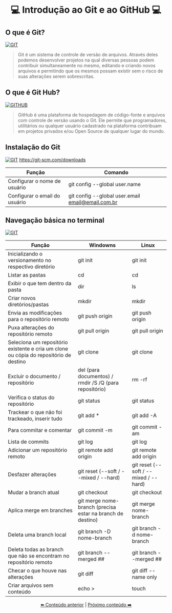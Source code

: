 # <p align="center"> 💻 Introdução ao Git e ao GitHub 💻

## O que é Git? 
[![GIT](https://img.shields.io/badge/Git-F05032?style=for-the-badge&logo=git&logoColor=white)](#)
> Git é um sistema de controle de versão de arquivos. Através deles podemos desenvolver projetos na qual diversas pessoas podem contribuir simultaneamente no mesmo, editando e criando novos arquivos e permitindo que os mesmos possam existir sem o risco de suas alterações serem sobrescritas.

## O que é Git Hub? 
[![GITHUB](https://img.shields.io/badge/GitHub-100000?style=for-the-badge&logo=github&logoColor=white)](#)
> GitHub é uma plataforma de hospedagem de código-fonte e arquivos com controle de versão usando o Git. Ele permite que programadores, utilitários ou qualquer usuário cadastrado na plataforma contribuam em projetos privados e/ou Open Source de qualquer lugar do mundo.

## Instalação do Git
[![GIT](https://img.shields.io/badge/Git-F05032?style=for-the-badge&logo=git&logoColor=white)](#)
https://git-scm.com/downloads

| **Função** | **Comando** |
| --- | --- |
| Configurar o nome de usuário | git config --global user.name |
| Configurar o email do usuário | git config --global user.email email@email.com.br |

## Navegação básica no terminal
[![GIT](https://img.shields.io/badge/Git-F05032?style=for-the-badge&logo=git&logoColor=white)](#)

| **Função** | **Windowns** | **Linux** |
| --- | --- | --- |
| Inicializando o versionamento no respectivo diretório | git init | git init |
| Listar as pastas  | cd | cd |
| Exibir o que tem dentro da pasta | dir | ls |
| Criar novos diretórios/pastas | mkdir | mkdir |
| Envia as modificações para o repositório remoto | git push origin | git push origin |
| Puxa alterações do repositório remoto | git pull origin | git pull origin |
| Seleciona um repositório existente e cria um clone ou cópia do repositório de destino | git clone | git clone |
| Excluir o documento / repositório | del (para documentos) / rmdir /S /Q (para repositório) | rm -rf |
| Verifica o status do repositório | git status | git status |
| Trackear o que não foi trackeado, inserir tudo | git add * | git add -A |
| Para commitar e comentar | git commit -m | git commit -am | (
| Lista de commits | git log | git log |
| Adicionar um repositório remoto | git remote add origin | git remote add origin
| Desfazer alterações | git reset (--soft / --mixed / --hard) | git reset (--soft / --mixed / --hard) |
| Mudar a branch atual | git checkout | git checkout |
| Aplica merge em branches | git merge nome-branch (precisa estar na branch de destino) | git merge nome-branch |
| Deleta uma branch local | git branch -D nome-branch | git branch -d nome-branch |
| Deleta todas as branch que não se encontram no repositório remoto | git branch --merged ## | git branch --merged ## |
| Checar o que houve nas alterações | git diff | git diff --name only |
| Criar arquivos sem conteúdo | echo > | touch |

[<p align="center"> ⬅️ Conteúdo anterior](https://github.com/vitoriadevalois/java-developer-bootcamp/blob/main/conteudos/estrutura-dados-algoritmo.md) | [Próximo conteúdo ➡️](https://github.com/vitoriadevalois/java-developer-bootcamp/blob/main/conteudos/linux.md)
